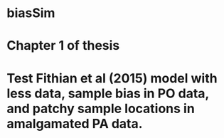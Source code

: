 # biasSim
#
# Chapter 1 of thesis
# Test Fithian et al (2015) model with less data, sample bias in PO data, and patchy sample locations in amalgamated PA data.
